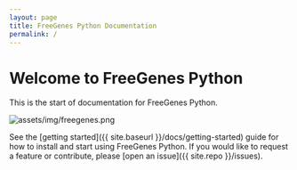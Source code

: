 ```yaml
---
layout: page
title: FreeGenes Python Documentation
permalink: /
---
```


# Welcome to FreeGenes Python

This is the start of documentation for FreeGenes Python.

![assets/img/freegenes.png](assets/img/freegenes.png)

See the [getting started]({{ site.baseurl }}/docs/getting-started) guide for how to
install and start using FreeGenes Python. If you would like to request a feature or contribute,
please [open an issue]({{ site.repo }}/issues).
